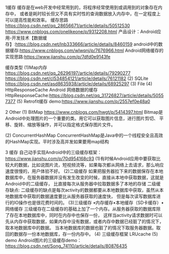 1缓存
    缓存是在web开发中经常用到的，将程序经常使用到或调用到的对象存在内存中，
或者是耗时较长但又不具有实时性的查询数据放入内存中，在一定程度上可以提高性能和效率。
缓存思路
https://blog.csdn.net/qq_28656671/article/details/50512530
https://www.cnblogs.com/onelikeone/p/9312208.html
产品设计：Android应用-开发技术【数据缓存】:https://blog.csdn.net/lnb333666/article/details/8460159
android中的数据缓存:https://www.cnblogs.com/wlwqnj/p/7676966.html
Android网络缓存的实现思路:https://www.jianshu.com/p/7dfd0e9143fe

缓存类型
(1)Map内存
https://blog.csdn.net/qq_26296197/article/details/79290277
https://blog.csdn.net/cl534854121/article/details/76121182
(2) SQLite
https://blog.csdn.net/asd8635938/article/details/68925297
(3) File
(4) HttpResponseCache
Android 网络数据的缓存HttpResponseCache:https://blog.csdn.net/qq_31726827/article/details/50557377
(5) Retrofit缓存
demo:https://www.jianshu.com/p/2557ef0e48a0

2 Other
(1) BitMap
 https://www.cnblogs.com/hwgt/p/5414397.html
 Bitmap是Android中处理图片的一个重要的类。用它可以获取图片信息，进行图片剪切、
 平移、旋转、缩放等操作，并可以指定格式保存图片文件。

(2) ConcurrentHashMap
 ConcurrentHashMap是Java中的一个线程安全且高效的HashMap实现。平时涉及高并发如果要用map结构
 
 3 缓存
 自己动手实现Android中的三级缓存框架：https://www.jianshu.com/p/70d954168c93
 (1)有时候Android应用中要获取比较大的数据，比如说图片流，短视频流等，如果每次都从网络上去请求，那么响应速度很慢的，用户体验不好。
 (2)二级缓存
 如果把服务器拉下来的数据保存在本地数据库中，在服务器数据并没有发生改变的时候，直接从本地中获取数据，这就是Android中的二级缓存，
 比直接每次从服务器中拉取数据多了本地的存储
 二级缓存缺点:
二级缓存的缺点是每次activity的数据都要从本地数据库中获取，虽然从本地数据库中获取的数据速度要比从服务器获取的速度快，
但是每次读写数据库进行的IO操作也是很花费时间的。
(3)三级缓存
•内存缓存•本地缓存（SD卡缓存）•网络缓存
三级缓存在二级缓存的基础上加了一个内存。从服务器获取的数据库除了存在本地数据库中，同时在内存中也保存一份，
这样当activity请求数据时可以先从内存中获取数据，如果内存中没有数据，或者内存中数据已经脏了的情况下，取本地数据库中的数据。
当本地数据库的数据也脏了的情况下取服务器数据。取回的数据存一份本地数据库，存一份内存中。
(4) 三级缓存框架
LRUcache
(5) demo
Android图片的三级缓存demo：https://blog.csdn.net/Song_74110/article/details/80876435



